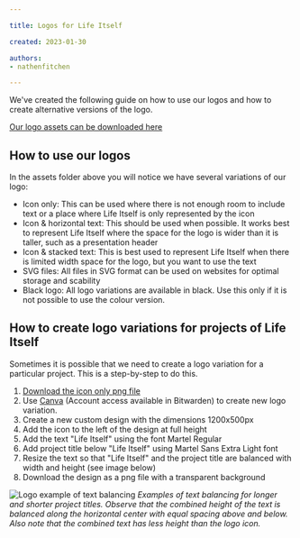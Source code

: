 ```yaml
---

title: Logos for Life Itself

created: 2023-01-30

authors:
- nathenfitchen

---
```


We've created the following guide on how to use our logos and how to create alternative versions of the logo. 

[Our logo assets can be downloaded here](/assets/tao/logo-assets.zip)

## How to use our logos

In the assets folder above you will notice we have several variations of our logo:
- Icon only: This can be used where there is not enough room to include text or a place where Life Itself is only represented by the icon
- Icon & horizontal text: This should be used when possible. It works best to represent Life Itself where the space for the logo is wider than it is taller, such as a presentation header
- Icon & stacked text: This is best used to represent Life Itself when there is limited width space for the logo, but you want to use the text 
- SVG files: All files in SVG format can be used on websites for optimal storage and scability
- Black logo: All logo variations are available in black. Use this only if it is not possible to use the colour version. 

## How to create logo variations for projects of Life Itself 

Sometimes it is possible that we need to create a logo variation for a particular project. This is a step-by-step to do this.

1. [Download the icon only png file](https://drive.google.com/file/d/1OiUQ7qvuSGnMgPeChncZx6QhiRwzTC96/view?usp=sharing)
2. Use [Canva](https://www.canva.com) (Account access available in Bitwarden) to create new logo variation.
3. Create a new custom design with the dimensions 1200x500px 
4. Add the icon to the left of the design at full height
5. Add the text "Life Itself" using the font Martel Regular
6. Add project title below "Life Itself" using Martel Sans Extra Light font
7. Resize the text so that "Life Itself" and the project title are balanced with width and height (see image below)
8. Download the design as a png file with a transparent background

![Logo example of text balancing](/assets/tao/logo-text-balancing.jpg)
_Examples of text balancing for longer and shorter project titles. Observe that the combined height of the text is balanced along the horizontal center with equal spacing above and below. Also note that the combined text has less height than the logo icon._